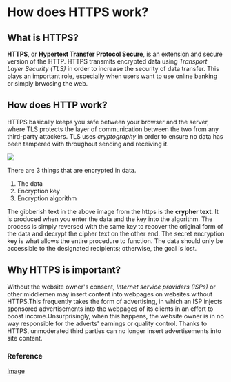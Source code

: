 # How does HTTPS work?

## What is HTTPS?

**HTTPS**, or **Hypertext Transfer Protocol Secure**, is an extension and secure version of the HTTP. HTTPS transmits encrypted data using *Transport Layer Security (TLS)* in order to increase the security of data transfer. This plays an important role, especially when users want to use online banking or simply brwosing the web.

## How does HTTP work?
HTTPS basically keeps you safe between your browser and the server, where TLS protects the layer of communication between the two from any third-party attackers. TLS uses *cryptography* in order to ensure no data has been tampered with throughout sending and receiving it.

![](https://static.semrush.com/cdn-cgi/image/width=1010/blog/uploads/media/92/4e/924e69f58259f96645a57d5bf4450017/EN-HTTP-HTTPS.jpg)

There are 3 things that are encrypted in data. 
1. The data
2. Encryption key
3. Encryption algorithm

The gibberish text in the above image from the https is the **crypher text**. It is produced when you enter the data and the key into the algorithm. The process is simply reversed with the same key to recover the original form of the data and decrypt the cipher text on the other end. The secret encryption key is what allows the entire procedure to function. The data should only be accessible to the designated recipients; otherwise, the goal is lost. 

## Why HTTPS is important?
Without the website owner's consent, *Internet service providers (ISPs)* or other middlemen may insert content into webpages on websites without HTTPS.This frequently takes the form of advertising, in which an ISP injects sponsored advertisements into the webpages of its clients in an effort to boost income.Unsurprisingly, when this happens, the website owner is in no way responsible for the adverts' earnings or quality control. Thanks to HTTPS, unmoderated third parties can no longer insert advertisements into site content.

### Reference
[Image](https://www.cloudflare.com/learning/ssl/what-is-https/)
